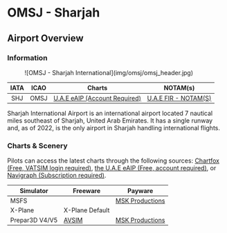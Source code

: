 # OMSJ - Sharjah
## Airport Overview
### Information

<figure markdown>
![OMSJ - Sharjah International](img/omsj/omsj_header.jpg)
</figure>

| IATA | ICAO | Charts | NOTAM(s) |
|:----:|:----:|:------:|:----------:|
| SHJ  | OMSJ | [U.A.E eAIP (Account Required)](https://www.gcaa.gov.ae/en/ais/Pages/default.aspx)    | [U.A.E FIR - NOTAM(S) ](https://www.gcaa.gov.ae/en/ais/notice-to-airmen-notam)      |

Sharjah International Airport is an international airport located 7 nautical miles southeast of Sharjah, United Arab Emirates. It has a single runway and, as of 2022, is the only airport in Sharjah handling international flights.

### Charts & Scenery
Pilots can access the latest charts through the following sources: [Chartfox (Free, VATSIM login required)](https://chartfox.org/), [the U.A.E eAIP (Free, account required)](https://www.gcaa.gov.ae/en/ais/Pages/default.aspx), or [Navigraph (Subscription required)](https://navigraph.com/).

| Simulator      | Freeware                                                                                                  | Payware                            |
|----------------|-----------------------------------------------------------------------------------------------------------|------------------------------------|
| MSFS           |                                                                                                           | [MSK Productions](https://orbxdirect.com/product/msk-productions-omsj-msfs?srsltid=AfmBOooBAXPFiM5O199sxM-b0BHi7h-X6agzKrOW8dtCPlAyoDKJNslu) |
| X-Plane        | X-Plane Default                                                                                           |                                    |
| Prepar3D V4/V5 | [AVSIM](https://library.avsim.net/search.php?SearchTerm=OMSJ&CatID=fsxscen&Go=Search) | [MSK Productions](https://secure.simmarket.com/msk-productions-sharjah-international-omsj-p3d45.phtml)                                   |